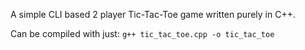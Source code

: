 A simple CLI based 2 player Tic-Tac-Toe game written purely in C++.

Can be compiled with just:
`
g++ tic_tac_toe.cpp -o tic_tac_toe
`
